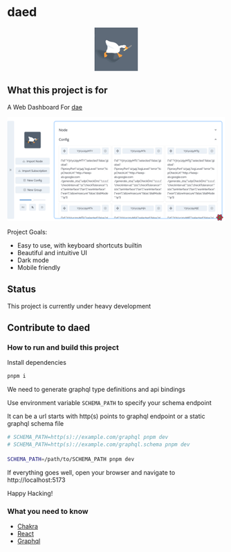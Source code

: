 # daed

<p align="center" width="100%">
  <img width="100" src="docs/logo.svg" />
</p>

## What this project is for

A Web Dashboard For [dae](https://github.com/v2raya/dae)

![preview](docs/preview.png)

Project Goals:

- Easy to use, with keyboard shortcuts builtin
- Beautiful and intuitive UI
- Dark mode
- Mobile friendly

## Status

This project is currently under heavy development

## Contribute to daed

### How to run and build this project

Install dependencies

```sh
pnpm i
```

We need to generate graphql type definitions and api bindings

Use environment variable `SCHEMA_PATH` to specify your schema endpoint

It can be a url starts with http(s) points to graphql endpoint or a static graphql schema file

```sh
# SCHEMA_PATH=http(s)://example.com/graphql pnpm dev
# SCHEMA_PATH=http(s)://example.com/graphql.schema pnpm dev

SCHEMA_PATH=/path/to/SCHEMA_PATH pnpm dev
```

If everything goes well, open your browser and navigate to http://localhost:5173

Happy Hacking!

### What you need to know

- [Chakra](https://chakra-ui.com)
- [React](https://reactjs.org)
- [Graphql](https://graphql.org)
